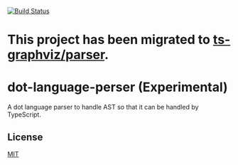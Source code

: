 [![Build Status](https://travis-ci.com/kamiazya/dot-language-perser.svg?branch=master)](https://travis-ci.com/kamiazya/dot-language-perser)

# This project has been migrated to [ts-graphviz/parser](https://github.com/ts-graphviz/parser).

# dot-language-perser (Experimental)

A dot language parser to handle AST so that it can be handled by TypeScript.

## License

[MIT](https://choosealicense.com/licenses/mit/)
